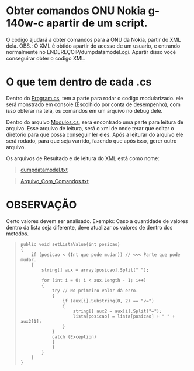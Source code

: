 # Obter comandos ONU Nokia g-140w-c apartir de um script.

O codigo ajudará a obter comandos para a ONU da Nokia, partir do XML dela.
OBS.: O XML é obtido apartir do acesso de um usuario, e entrando normalmente no ENDEREÇOIP/dumpdatamodel.cgi.
Apartir disso você conseguirar obter o codigo XML. 

# O que tem dentro de cada .cs

Dentro do <a href="https://github.com/DaviJ9-JLS/Comandos_ONU_Nokia_g-140w-c/blob/master/Program.cs/"> Program.cs</a>, tem a parte para rodar o codigo modularizado. ele será monstrado em console (Escolhido por conta de desempenho), com isso obterar na tela, os comandos em um arquivo no debug dele.

Dentro do arquivo <a href="https://github.com/DaviJ9-JLS/Comandos_ONU_Nokia_g-140w-c/blob/master/Modulos.cs/"> Modulos.cs</a>, será encontrado uma parte para leitura de arquivo. Esse arquivo de leitura, será o xml de onde terar que editar o diretorio para que possa conseguir ler eles. Após a leiturar do arquivo ele será rodado, para que seja varrido, fazendo que após isso, gerer outro arquivo. 

Os arquivos de Resultado e de leitura do XML está como nome:
 <blockquote> <a href="https://github.com/DaviJ9-JLS/Comandos_ONU_Nokia_g-140w-c/blob/master/dumpdatamodel.txt/"> dumpdatamodel.txt </a> </blockquote>
 <blockquote> <a href="https://github.com/DaviJ9-JLS/Comandos_ONU_Nokia_g-140w-c/blob/master/Arquivo_Com_Comandos.txt/"> Arquivo_Com_Comandos.txt </a> </blockquote>


# OBSERVAÇÃO

Certo valores devem ser analisado. Exemplo: Caso a quantidade de valores dentro da lista seja diferente, deve atualizar os valores de dentro dos metodos.

<blockquote>

    public void setListaValue(int posicao)
    {
        if (posicao < (Int que pode mudar)) // <<< Parte que pode mudar.
        {
            string[] aux = array[posicao].Split(" ");

            for (int i = 0; i < aux.Length - 1; i++)
            {
                try // No primeiro valor dá erro.
                {
                    if (aux[i].Substring(0, 2) == "v=")
                    {
                        string[] aux2 = aux[i].Split("=");
                        lista[posicao] = lista[posicao] + " " + aux2[1];
                    }
                }
                catch (Exception)
                {
                }
            }
        }
    }
</blockquote> 
